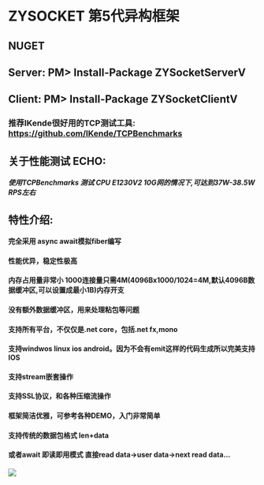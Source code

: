 ﻿# ZYSOCKET 第5代异构框架

## NUGET
## Server: PM> Install-Package ZYSocketServerV
## Client:  PM> Install-Package ZYSocketClientV
### 推荐IKende很好用的TCP测试工具: https://github.com/IKende/TCPBenchmarks
## 关于性能测试 ECHO:
##### 使用TCPBenchmarks 测试 CPU  E1230V2  10G网的情况下,可达到37W-38.5W RPS左右
## 特性介绍:
#### 完全采用 async await模拟fiber编写
#### 性能优异，稳定性极高
#### 内存占用量非常小 1000连接量只需4M(4096Bx1000/1024=4M,默认4096B数据缓冲区,可以设置成最小1B)内存开支 
#### 没有额外数据缓冲区，用来处理粘包等问题
#### 支持所有平台，不仅仅是.net core，包括.net fx,mono
#### 支持windwos linux ios android。因为不会有emit这样的代码生成所以完美支持IOS
#### 支持stream嵌套操作
#### 支持SSL协议，和各种压缩流操作
#### 框架简洁优雅，可参考各种DEMO，入门非常简单
#### 支持传统的数据包格式 len+data
#### 或者await 即读即用模式 直接read data->user data->next read data...

![](https://github.com/luyikk/ZYSOCKET-V/blob/master/Benchmarks/echoBenchmarks.png?raw=true)
